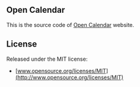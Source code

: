 ## Open Calendar

This is the source code of [Open Calendar](http://opencalendar.heroku.com) website.

## License

Released under the MIT license:

* [www.opensource.org/licenses/MIT](http://www.opensource.org/licenses/MIT)